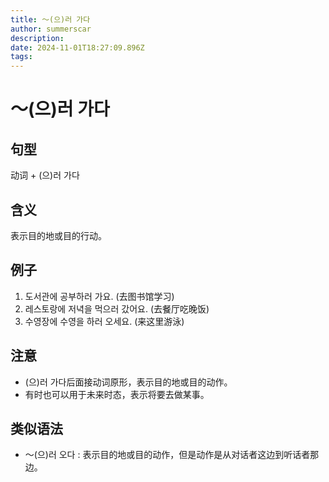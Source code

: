 ```yaml
---
title: 〜(으)러 가다
author: summerscar
description:
date: 2024-11-01T18:27:09.896Z
tags:
---
```


# 〜(으)러 가다

## 句型
动词 + (으)러 가다

## 含义
表示目的地或目的行动。

## 例子
1. <Speak>도서관에 공부하러 가요.</Speak> (去图书馆学习)
2. <Speak>레스토랑에 저녁을 먹으러 갔어요.</Speak> (去餐厅吃晚饭)
3. <Speak>수영장에 수영을 하러 오세요.</Speak> (来这里游泳)

## 注意
- (으)러 가다后面接动词原形，表示目的地或目的动作。
- 有时也可以用于未来时态，表示将要去做某事。

## 类似语法
- 〜(으)러 오다 : 表示目的地或目的动作，但是动作是从对话者这边到听话者那边。
